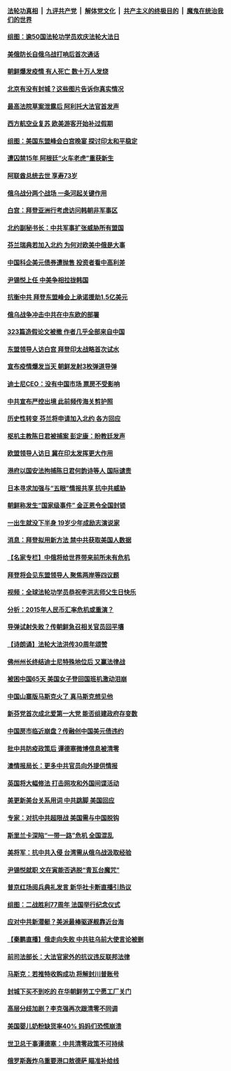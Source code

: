 ####  [法轮功真相](../../../../basic/blob/master/README.md?t=05140331) &nbsp;|&nbsp; [九评共产党](../../../../9ping.md/blob/master/README.md?t=05140331) &nbsp;|&nbsp; [解体党文化](../../../../jtdwh.md/blob/master/README.md?t=05140331)  &nbsp;|&nbsp; [共产主义的终极目的](../../../../gczydzjmd.md/blob/master/README.md?t=05140331) &nbsp;|&nbsp; [魔鬼在统治我们的世界](../../../../mgztzwmdsj.md/blob/master/README.md?t=05140331) 

#### [组图：逾50国法轮功学员欢庆法轮大法日](../pages/nsc418/n13727833.md?t=05140331) 

#### [美俄防长自俄乌战打响后首次通话](../pages/nsc418/n13735971.md?t=05140331) 

#### [朝鲜爆发疫情 有人死亡 数十万人发烧](../pages/nsc418/n13735826.md?t=05140331) 

#### [北京有没有封城？这些图片告诉你真实情况](../pages/nsc418/n13735934.md?t=05140331) 

#### [最高法院草案泄露后 阿利托大法官首发声](../pages/nsc418/n13735429.md?t=05140331) 

#### [西方航空业复苏 欧美游客开始补过假期](../pages/nsc418/n13735890.md?t=05140331) 

#### [组图：美国东盟峰会白宫晚宴 探讨印太和平稳定](../pages/nsc418/n13735403.md?t=05140331) 

#### [遭囚禁15年 阿根廷“火车老虎”重获新生](../pages/nsc418/n13735360.md?t=05140331) 

#### [阿联酋总统去世 享寿73岁](../pages/nsc418/n13735742.md?t=05140331) 

#### [俄乌战分两个战场 一条河起关键作用](../pages/nsc418/n13735695.md?t=05140331) 

#### [白宫：拜登亚洲行考虑访问韩朝非军事区](../pages/nsc418/n13735343.md?t=05140331) 

#### [北约副秘书长：中共军事扩张威胁所有盟国](../pages/nsc418/n13733969.md?t=05140331) 

#### [芬兰瑞典若加入北约 为何对欧美中俄是大事](../pages/nsc418/n13734971.md?t=05140331) 

#### [中国科企美元债券遭抛售 投资者看中高利差](../pages/nsc418/n13735182.md?t=05140331) 

#### [尹锡悦上任 中美争相拉拢韩国](../pages/nsc418/n13735045.md?t=05140331) 

#### [抗衡中共 拜登东盟峰会上承诺援助1.5亿美元](../pages/nsc418/n13735000.md?t=05140331) 

#### [俄乌战争冲击中共在中东欧的部署](../pages/nsc418/n13734903.md?t=05140331) 

#### [323篇造假论文被撤 作者几乎全部来自中国](../pages/nsc418/n13734985.md?t=05140331) 

#### [东盟领导人访白宫 拜登印太战略首次试水](../pages/nsc418/n13734738.md?t=05140331) 

#### [宣布疫情爆发当天 朝鲜发射3枚弹道导弹](../pages/nsc418/n13734727.md?t=05140331) 

#### [迪士尼CEO：没有中国市场 票房不受影响](../pages/nsc418/n13734665.md?t=05140331) 

#### [中共宣布严控出境 此前频传海关剪护照](../pages/nsc418/n13734351.md?t=05140331) 

#### [历史性转变 芬兰将申请加入北约 各方回应](../pages/nsc418/n13734455.md?t=05140331) 

#### [枢机主教陈日君被捕案 彭定康：盼教廷发声](../pages/nsc418/n13734545.md?t=05140331) 

#### [欧盟领导人访日 冀在印太发挥更大作用](../pages/nsc418/n13734376.md?t=05140331) 

#### [港府以国安法拘捕陈日君何韵诗等人 国际谴责](../pages/nsc418/n13734434.md?t=05140331) 

#### [日本寻求加强与“五眼”情报共享 抗中共威胁](../pages/nsc418/n13734210.md?t=05140331) 

#### [朝鲜称发生“国家级事件” 金正恩令全国封锁](../pages/nsc418/n13734061.md?t=05140331) 

#### [一出生就没下半身 19岁少年成励志演说家](../pages/nsc418/n13733076.md?t=05140331) 

#### [消息：拜登拟用新方法 禁中共获取美国人数据](../pages/nsc418/n13733783.md?t=05140331) 

#### [【名家专栏】中俄将给世界带来前所未有危机](../pages/nsc418/n13733146.md?t=05140331) 

#### [拜登将会见东盟领导人 聚焦两岸等四议题](../pages/nsc418/n13733647.md?t=05140331) 

#### [视频：全球法轮功学员恭祝李洪志师父生日快乐](../pages/nsc418/n13733692.md?t=05140331) 

#### [分析：2015年人民币汇率危机或重演？](../pages/nsc418/n13733648.md?t=05140331) 

#### [导弹试射失败？传朝鲜急召相关官员回平壤](../pages/nsc418/n13733637.md?t=05140331) 

#### [【诗朗诵】法轮大法洪传30周年颂赞](../pages/nsc418/n13733629.md?t=05140331) 

#### [佛州州长终结迪士尼特殊地位后 又赢法律战](../pages/nsc418/n13733406.md?t=05140331) 

#### [被困中国65天 美国女子登回国班机激动泪崩](../pages/nsc418/n13733521.md?t=05140331) 

#### [中国山寨版马斯克火了 真马斯克想见他](../pages/nsc418/n13733559.md?t=05140331) 

#### [新芬党首次成北爱第一大党 能否组建政府存变数](../pages/nsc418/n13733562.md?t=05140331) 

#### [中国房市临近崩盘？传融创中国美元债违约](../pages/nsc418/n13733285.md?t=05140331) 

#### [批中共防疫政策后 谭德塞微博信息被清零](../pages/nsc418/n13733099.md?t=05140331) 

#### [澳情报局长：更多中共官员向外提供情报](../pages/nsc418/n13732119.md?t=05140331) 

#### [英国将大幅修法 打击网攻和外国间谍活动](../pages/nsc418/n13733031.md?t=05140331) 

#### [美更新美台关系用词 中共跳脚 美国回应](../pages/nsc418/n13732638.md?t=05140331) 

#### [专家：对抗中共超限战 美国需与中国脱钩](../pages/nsc418/n13732800.md?t=05140331) 

#### [斯里兰卡深陷“一带一路”危机 全国混乱](../pages/nsc418/n13732915.md?t=05140331) 

#### [美将军：抗中共入侵 台湾需从俄乌战汲取经验](../pages/nsc418/n13732860.md?t=05140331) 

#### [尹锡悦就职 文在寅能否逃脱“青瓦台魔咒”](../pages/nsc418/n13732873.md?t=05140331) 

#### [普京红场阅兵典礼发言 新华社卡断直播引热议](../pages/nsc418/n13732502.md?t=05140331) 

#### [组图：二战胜利77周年 法国举行纪念仪式](../pages/nsc418/n13732021.md?t=05140331) 

#### [应对中共新潜艇？美派最棒驱逐舰靠近台海](../pages/nsc418/n13732480.md?t=05140331) 

#### [【秦鹏直播】俄走向失败 中共驻乌前大使言论被删](../pages/nsc418/n13732487.md?t=05140331) 

#### [前司法部长：大法官家外的抗议违反联邦法律](../pages/nsc418/n13732396.md?t=05140331) 

#### [马斯克：若推特收购成功 将解封川普账号](../pages/nsc418/n13732406.md?t=05140331) 

#### [封城下买不到吃的 在华朝鲜劳工宁愿工厂关门](../pages/nsc418/n13732368.md?t=05140331) 

#### [高层分歧加剧？李克强再次跟清零不同调](../pages/nsc418/n13732335.md?t=05140331) 

#### [美国婴儿奶粉缺货率40% 妈妈们恐慌崩溃](../pages/nsc418/n13732291.md?t=05140331) 

#### [世卫总干事谭德塞：中共清零政策不可持续](../pages/nsc418/n13732334.md?t=05140331) 

#### [俄罗斯轰炸乌重要港口敖德萨 瞄准补给线](../pages/nsc418/n13732219.md?t=05140331) 

